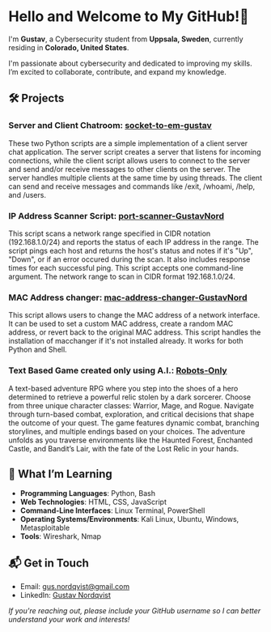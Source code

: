 # Hello and Welcome to My GitHub!👋

I'm **Gustav**, a Cybersecurity student from **Uppsala, Sweden**, currently residing in **Colorado, United States**. 

I'm passionate about cybersecurity and dedicated to improving my skills. I’m excited to collaborate, contribute, and expand my knowledge.

## 🛠️ Projects

### Server and Client Chatroom: [socket-to-em-gustav](https://github.com/WTCSC/socket-to-em-gustav.git)
These two Python scripts are a simple implementation of a client server chat application. The server script creates a server that listens for incoming connections, while the client script
allows users to connect to the server and send and/or receive messages to other clients on the server. The server handles multiple clients at the same time by using threads.
The client can send and receive messages and commands like /exit, /whoami, /help, and /users.

### IP Address Scanner Script: [port-scanner-GustavNord](https://github.com/WTCSC/port-scanner-GustavNord.git)
This script scans a network range specified in CIDR notation (192.168.1.0/24) and reports the status of each IP address in the range. 
The script pings each host and returns the host's status and notes if it's "Up", "Down", or if an error occured during the scan. 
It also includes response times for each successful ping. This script accepts one command-line argument. The network range to scan in CIDR format 192.168.1.0/24.

### MAC Address changer: [mac-address-changer-GustavNord](https://github.com/WTCSC/mac-address-changer-GustavNord.git)
This script allows users to change the MAC address of a network interface. 
It can be used to set a custom MAC address, create a random MAC address, or revert back to the original MAC address. This script handles the installation of macchanger if it's not installed already. It works for both Python and Shell.

### Text Based Game created only using A.I.: [Robots-Only](https://github.com/GustavNord/Robots-Only.git)
A text-based adventure RPG where you step into the shoes of a hero determined to retrieve a powerful relic stolen by a dark sorcerer. 
Choose from three unique character classes: Warrior, Mage, and Rogue. Navigate through turn-based combat, exploration, and critical decisions that shape the outcome of your quest. 
The game features dynamic combat, branching storylines, and multiple endings based on your choices. The adventure unfolds as you traverse environments like the Haunted Forest, Enchanted Castle, and Bandit’s Lair, with the fate of the Lost Relic in your hands.

## 📖 What I’m Learning

- **Programming Languages**: Python, Bash
- **Web Technologies**: HTML, CSS, JavaScript
- **Command-Line Interfaces**: Linux Terminal, PowerShell
- **Operating Systems/Environments**: Kali Linux, Ubuntu, Windows, Metasploitable
- **Tools**: Wireshark, Nmap


## 📬 Get in Touch

- Email: [gus.nordqvist@gmail.com](mailto:gus.nordqvist@gmail.com)
- LinkedIn: [Gustav Nordqvist](https://www.linkedin.com/in/gustav-nordqvist-76b993358/)

*If you're reaching out, please include your GitHub username so I can better understand your work and interests!*
